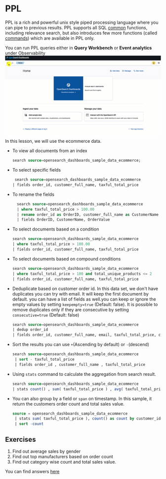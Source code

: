 # PPL

PPL is a rich and powerful unix style piped processing language where you can pipe to previous results.
PPL supports all SQL [common](https://opensearch.org/docs/latest/search-plugins/sql/functions/) functions, including relevance search, but also introduces few more functions (called [commands](https://opensearch.org/docs/latest/search-plugins/sql/ppl/functions/)) which are available in PPL only.

You can run PPL queries either in **Query Workbench** or **Event analytics** under Observability
![Navigate to query workbench](/images/navigate-to-query-workbench.gif)
In this lesson, we will use the ecommerce data.

- To view all documents from an index

    ```sql
    search source=opensearch_dashboards_sample_data_ecommerce;
    ```

- To select specific fields

    ```sql
     search source=opensearch_dashboards_sample_data_ecommerce
   | fields order_id, customer_full_name, taxful_total_price
    ```

- To rename the fields
  
  ```sql
    search source=opensearch_dashboards_sample_data_ecommerce 
    | where taxful_total_price > 100.00
    | rename order_id as OrderID, customer_full_name as CustomerName , taxful_total_price as OrderValue 
    | fields OrderID, CustomerName, OrderValue
  ```
  
- To select documents based on a condition

    ```sql
    search source=opensearch_dashboards_sample_data_ecommerce
   | where taxful_total_price > 100.00
   | fields order_id, customer_full_name, taxful_total_price
    ```

- To select documents based on compound conditions

  ```sql
  search source=opensearch_dashboards_sample_data_ecommerce 
  | where taxful_total_price > 100 and total_unique_products <= 2
  | fields order_id, customer_full_name, taxful_total_price
  ```
  
- Deduplicate based on customer order id. In this data set, we don't have duplicates
  you can try with email. It will keep the first document by default. 
  you can have a list of fields as well.you can keep or ignore the empty 
  values by setting `keepempty=true` (Default: false). It is possible to remove
  duplicates only if they are consecutive by setting `consecutive=true` (Default: false)

  ```sql
  search source=opensearch_dashboards_sample_data_ecommerce
  | dedup order_id
  | fields order_id, customer_full_name, email, taxful_total_price, customer_gender | sort -email
   ```

- Sort the results you can use `+`(Ascending by default) or `-`(descend)

  ```sql
  search source=opensearch_dashboards_sample_data_ecommerce
   | sort - taxful_total_price
   | fields order_id , customer_full_name , taxful_total_price 
  ```

- Using `stats` command to calculate the aggregation from search result.

  ```sql
  search source=opensearch_dashboards_sample_data_ecommerce 
  | stats count() , sum( taxful_total_price ) , avg( taxful_total_price ) , max( taxful_total_price )
  ```

- You can also group by a field or `span` on timestamp. In this sample, it
  return the customers order count and total sales value.

  ```sql
  source = opensearch_dashboards_sample_data_ecommerce
   | stats sum( taxful_total_price ), count() as count by customer_id
   | sort -count
  ```

## Exercises

1. Find out average sales by gender
2. Find out top manufacturers based on order count
3. Find out category wise count and total sales value. 

You can find answers [here](./solutions.md#ppl-exercise-solutions)